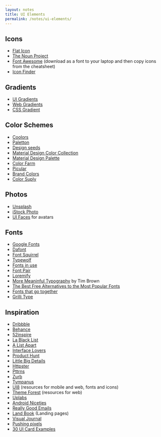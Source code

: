 ```yaml
---
layout: notes
title: UI Elements
permalink: /notes/ui-elements/
---
```


## Icons

- [Flat Icon](https://www.flaticon.com/)
- [The Noun Project](https://thenounproject.com/)
- [Font Awesome](http://fontawesome.io/cheatsheet/) (download as a font to your laptop and then copy icons from the cheatsheet)
- [Icon Finder](https://www.iconfinder.com/)


## Gradients

- [UI Gradients](https://uigradients.com/)
- [Web Gradients](https://webgradients.com/)
- [CSS Gradient](https://cssgradient.io/gradient-backgrounds/)


## Color Schemes

- [Coolors](https://coolors.co/)
- [Paletton](http://paletton.com/)
- [Design seeds](https://www.design-seeds.com/)
- [Material Design Color Collection](https://material.io/color/#!/)
- [Material Design Palette](https://www.materialpalette.com/)
- [Color Farm](http://color.farm/newsletter)
- [Picular](https://picular.co/)
- [Brand Colors](https://brandcolors.net/)
- [Color Suply](https://colorsupplyyy.com/)


## Photos

- [Unsplash](https://unsplash.com/)
- [iStock Photo](https://www.istockphoto.com/es)
- [UI Faces](https://uifaces.co/) for avatars


## Fonts

- [Google Fonts](https://fonts.google.com/)
- [Dafont](https://www.dafont.com/)
- [Font Squirrel](https://www.fontsquirrel.com/)
- [Typewolf](https://www.typewolf.com/)
- [Fonts in use](https://fontsinuse.com/)
- [Font Pair](http://fontpair.co/?#)
- [Loremify](http://loremify.com/)
- [More Meaninful Typography](https://alistapart.com/article/more-meaningful-typography) by Tim Brown
- [The Best Free Alternatives to the Most Popular Fonts](https://blog.spoongraphics.co.uk/articles/the-best-free-alternatives-to-the-most-popular-fonts)
- [Fonts that go together](http://typ.io/)
- [Grilli Type](https://www.grillitype.com/typefaces)


## Inspiration

- [Dribbble](https://dribbble.com/)
- [Behance](https://www.behance.net/)
- [52inspire](https://52inspire.com/)
- [La Black List](http://lablacklist.co/)
- [A List Apart](https://alistapart.com/)
- [Interface Lovers](https://interfacelovers.com/)
- [Product Hunt](https://www.producthunt.com/)
- [Little Big Details](http://littlebigdetails.com/)
- [Httpster](https://httpster.net/2017/nov/)
- [Pttrns](https://pttrns.com/)
- [Zurb](https://zurb.com/patterntap)
- [Tympanus](https://tympanus.net/codrops/)
- [UI8](https://ui8.net/) (resources for mobile and web, fonts and icons)
- [Theme Forest](https://themeforest.net/) (resources for web)
- [Uplabs](https://www.uplabs.com/android)
- [Android Niceties](http://androidniceties.tumblr.com/)
- [Really Good Emails](https://reallygoodemails.com/)
- [Land Book](https://land-book.com/) (Landing pages)
- [Visual Journal](http://visualjournal.it/)
- [Pushing pixels](http://www.pushing-pixels.org/fui/)
- [30 UI Card Examples](https://bashooka.com/inspiration/30-brilliant-examples-of-ui-cards/)
